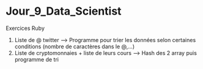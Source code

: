 # Jour_9_Data_Scientist


Exercices Ruby
  1. Liste de @ twitter --> Programme pour trier les données selon certaines conditions (nombre de caractères dans le @,...)
  2. Liste de cryptomonnaies + liste de leurs cours --> Hash des 2 array puis programme de tri
